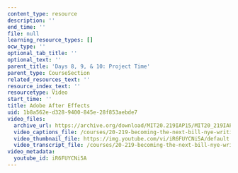 ```yaml
---
content_type: resource
description: ''
end_time: ''
file: null
learning_resource_types: []
ocw_type: ''
optional_tab_title: ''
optional_text: ''
parent_title: 'Days 8, 9, & 10: Project Time'
parent_type: CourseSection
related_resources_text: ''
resource_index_text: ''
resourcetype: Video
start_time: ''
title: Adobe After Effects
uid: 1b8a562e-d328-9400-845e-28f853aebde7
video_files:
  archive_url: https://archive.org/download/MIT20.219IAP15/MIT20_219IAP15_D10P1_300k.mp4
  video_captions_file: /courses/20-219-becoming-the-next-bill-nye-writing-and-hosting-the-educational-show-january-iap-2015/bedb2b320a515cb6a2cd725ca8c5053a_iR6FUYCNi5A.vtt
  video_thumbnail_file: https://img.youtube.com/vi/iR6FUYCNi5A/default.jpg
  video_transcript_file: /courses/20-219-becoming-the-next-bill-nye-writing-and-hosting-the-educational-show-january-iap-2015/a8ee88e1b6404206d528bcadc0552a43_iR6FUYCNi5A.pdf
video_metadata:
  youtube_id: iR6FUYCNi5A
---
```

